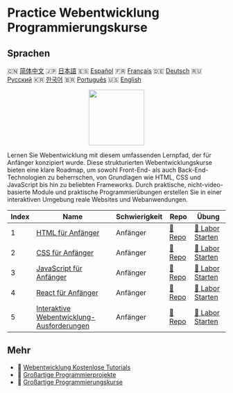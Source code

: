 # Practice Webentwicklung Programmierungskurse

## Sprachen

🇨🇳 [简体中文](README_zh.md) 🇯🇵 [日本語](README_ja.md) 🇪🇸 [Español](README_es.md) 🇫🇷 [Français](README_fr.md) 🇩🇪 [Deutsch](README_de.md) 🇷🇺 [Русский](README_ru.md) 🇰🇷 [한국어](README_ko.md) 🇧🇷 [Português](README_pt.md) 🇺🇸 [English](README.md) 

<div align="center">
<img width="128px" src="https://file.labex.io/path/NHa0nG5axMBE.png">
</div>

Lernen Sie Webentwicklung mit diesem umfassenden Lernpfad, der für Anfänger konzipiert wurde. Diese strukturierten Webentwicklungskurse bieten eine klare Roadmap, um sowohl Front-End- als auch Back-End-Technologien zu beherrschen, von Grundlagen wie HTML, CSS und JavaScript bis hin zu beliebten Frameworks. Durch praktische, nicht-video-basierte Module und praktische Programmierübungen erstellen Sie in einer interaktiven Umgebung reale Websites und Webanwendungen.

|   Index | Name                                                                                                            | Schwierigkeit   | Repo                                                                            | Übung                                                                                  |
|---------|-----------------------------------------------------------------------------------------------------------------|-----------------|---------------------------------------------------------------------------------|----------------------------------------------------------------------------------------|
|       1 | [HTML für Anfänger](https://labex.io/de/courses/html-for-beginners)                                             | Anfänger        | [🔗 Repo](https://github.com/labex-labs/html-for-beginners)                     | [🚀 Labor Starten](https://labex.io/de/courses/html-for-beginners)                     |
|       2 | [CSS für Anfänger](https://labex.io/de/courses/css-for-beginners)                                               | Anfänger        | [🔗 Repo](https://github.com/labex-labs/css-for-beginners)                      | [🚀 Labor Starten](https://labex.io/de/courses/css-for-beginners)                      |
|       3 | [JavaScript für Anfänger](https://labex.io/de/courses/javascript-for-beginners)                                 | Anfänger        | [🔗 Repo](https://github.com/labex-labs/javascript-for-beginners)               | [🚀 Labor Starten](https://labex.io/de/courses/javascript-for-beginners)               |
|       4 | [React für Anfänger](https://labex.io/de/courses/react-for-beginners)                                           | Anfänger        | [🔗 Repo](https://github.com/labex-labs/react-for-beginners)                    | [🚀 Labor Starten](https://labex.io/de/courses/react-for-beginners)                    |
|       5 | [Interaktive Webentwicklung-Ausforderungen](https://labex.io/de/courses/web-development-interactive-challenges) | Anfänger        | [🔗 Repo](https://github.com/labex-labs/web-development-interactive-challenges) | [🚀 Labor Starten](https://labex.io/de/courses/web-development-interactive-challenges) |

## Mehr

- 🔗 [Webentwicklung Kostenlose Tutorials](https://github.com/labex-labs/web-development-free-tutorials)
- 🔗 [Großartige Programmierprojekte](https://github.com/labex-labs/awesome-programming-projects)
- 🔗 [Großartige Programmierungskurse](https://github.com/labex-labs/awesome-programming-courses)

